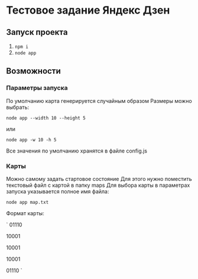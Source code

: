# Тестовое задание Яндекс Дзен

## Запуск проекта
1. `npm i`
2. `node app`

## Возможности
### Параметры запуска
По умолчанию карта генерируется случайным образом
Размеры можно выбрать:

`node app --width 10 --height 5`

или

`node app -w 10 -h 5`

Все значения по умолчанию хранятся в файле config.js

### Карты
Можно самому задать стартовое состояние
Для этого нужно поместить текстовый файл с картой в папку maps
Для выбора карты в параметрах запуска указывается полное имя файла:

`node app map.txt`

Формат карты:

`
01110

10001

10001

10001

01110
`
